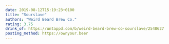 ```yaml
---
date: 2019-08-12T15:19:23+0100
title: "Sourslave"
authors: "Weird Beard Brew Co."
rating: 3.75
drink_of: https://untappd.com/b/weird-beard-brew-co-sourslave/2548627
posting_method: https://ownyour.beer
---
```

